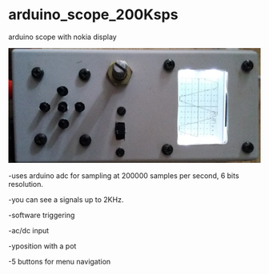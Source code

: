 # arduino_scope_200Ksps
arduino scope with nokia display

![Screenshot](scope_picture.jpg)

-uses arduino adc for sampling at 200000 samples per second, 6 bits resolution.

-you can see a signals up to 2KHz.

-software triggering

-ac/dc input

-yposition with a pot

-5 buttons for menu navigation
